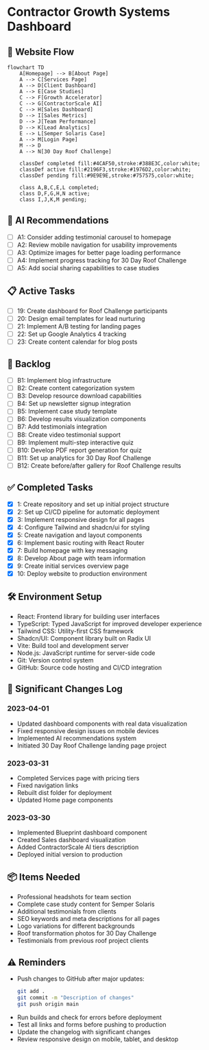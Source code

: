 # Contractor Growth Systems Dashboard

## 🔄 Website Flow

```mermaid
flowchart TD
    A[Homepage] --> B[About Page]
    A --> C[Services Page]
    A --> D[Client Dashboard]
    A --> E[Case Studies]
    C --> F[Growth Accelerator]
    C --> G[ContractorScale AI]
    C --> H[Sales Dashboard]
    D --> I[Sales Metrics]
    D --> J[Team Performance]
    D --> K[Lead Analytics]
    E --> L[Semper Solaris Case]
    A --> M[Login Page]
    M --> D
    A --> N[30 Day Roof Challenge]
    
    classDef completed fill:#4CAF50,stroke:#388E3C,color:white;
    classDef active fill:#2196F3,stroke:#1976D2,color:white;
    classDef pending fill:#9E9E9E,stroke:#757575,color:white;
    
    class A,B,C,E,L completed;
    class D,F,G,H,N active;
    class I,J,K,M pending;
```

## 🤖 AI Recommendations

- [ ] A1: Consider adding testimonial carousel to homepage
- [ ] A2: Review mobile navigation for usability improvements
- [ ] A3: Optimize images for better page loading performance
- [ ] A4: Implement progress tracking for 30 Day Roof Challenge
- [ ] A5: Add social sharing capabilities to case studies

## 📋 Active Tasks

- [ ] 19: Create dashboard for Roof Challenge participants
- [ ] 20: Design email templates for lead nurturing
- [ ] 21: Implement A/B testing for landing pages
- [ ] 22: Set up Google Analytics 4 tracking
- [ ] 23: Create content calendar for blog posts

## 🔄 Backlog

- [ ] B1: Implement blog infrastructure
- [ ] B2: Create content categorization system
- [ ] B3: Develop resource download capabilities
- [ ] B4: Set up newsletter signup integration
- [ ] B5: Implement case study template
- [ ] B6: Develop results visualization components
- [ ] B7: Add testimonials integration
- [ ] B8: Create video testimonial support
- [ ] B9: Implement multi-step interactive quiz
- [ ] B10: Develop PDF report generation for quiz
- [ ] B11: Set up analytics for 30 Day Roof Challenge
- [ ] B12: Create before/after gallery for Roof Challenge results

## ✅ Completed Tasks

- [x] 1: Create repository and set up initial project structure
- [x] 2: Set up CI/CD pipeline for automatic deployment
- [x] 3: Implement responsive design for all pages
- [x] 4: Configure Tailwind and shadcn/ui for styling
- [x] 5: Create navigation and layout components
- [x] 6: Implement basic routing with React Router
- [x] 7: Build homepage with key messaging
- [x] 8: Develop About page with team information
- [x] 9: Create initial services overview page
- [x] 10: Deploy website to production environment

## 🛠️ Environment Setup

- React: Frontend library for building user interfaces
- TypeScript: Typed JavaScript for improved developer experience
- Tailwind CSS: Utility-first CSS framework
- Shadcn/UI: Component library built on Radix UI
- Vite: Build tool and development server
- Node.js: JavaScript runtime for server-side code
- Git: Version control system
- GitHub: Source code hosting and CI/CD integration

## 📝 Significant Changes Log

### 2023-04-01
- Updated dashboard components with real data visualization
- Fixed responsive design issues on mobile devices
- Implemented AI recommendations system
- Initiated 30 Day Roof Challenge landing page project

### 2023-03-31
- Completed Services page with pricing tiers
- Fixed navigation links
- Rebuilt dist folder for deployment
- Updated Home page components

### 2023-03-30
- Implemented Blueprint dashboard component
- Created Sales dashboard visualization
- Added ContractorScale AI tiers description
- Deployed initial version to production

## 📦 Items Needed

- Professional headshots for team section
- Complete case study content for Semper Solaris
- Additional testimonials from clients
- SEO keywords and meta descriptions for all pages
- Logo variations for different backgrounds
- Roof transformation photos for 30 Day Challenge
- Testimonials from previous roof project clients

## ⚠️ Reminders

- Push changes to GitHub after major updates:
  ```bash
  git add .
  git commit -m "Description of changes"
  git push origin main
  ```
- Run builds and check for errors before deployment
- Test all links and forms before pushing to production
- Update the changelog with significant changes
- Review responsive design on mobile, tablet, and desktop 